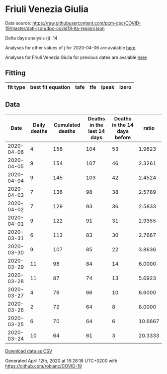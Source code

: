 # Friuli Venezia Giulia

Data source: https://raw.githubusercontent.com/pcm-dpc/COVID-19/master/dati-json/dpc-covid19-ita-regioni.json

Delta days analysis (j): 14

Analyses for other values of j for 2020-04-06 are avalable [here](../README.md)

Analyses for Friuli Venezia Giulia for previous dates are avalable [here](../../README.md)

## Fitting 
|fit type|best fit equation|tafe|tfe|ipeak|izero|
|-------|-----|--------|------|---|---|

## Data
|Date|Daily deaths|Cumulated deaths|Deaths in the last 14 days|Deaths in the 14 days before|ratio|
|----|----------|-----------|-------|--------------------|-----|
|2020-04-06|4|158|104|53|1.9623|
|2020-04-05|9|154|107|46|2.3261|
|2020-04-04|9|145|103|42|2.4524|
|2020-04-03|7|136|98|38|2.5789|
|2020-04-02|7|129|93|36|2.5833|
|2020-04-01|9|122|91|31|2.9355|
|2020-03-31|6|113|83|30|2.7667|
|2020-03-30|9|107|85|22|3.8636|
|2020-03-29|11|98|84|14|6.0000|
|2020-03-28|11|87|74|13|5.6923|
|2020-03-27|4|76|66|10|6.6000|
|2020-03-26|2|72|64|8|8.0000|
|2020-03-25|6|70|64|6|10.6667|
|2020-03-24|10|64|61|3|20.3333|

[Download data as CSV](COVID-19_friuli_venezia_giulia_j14_2020-04-06.csv)

Generated April 12th, 2020 at 16:28:18 UTC+0200 with https://github.com/robianc/COVID-19
